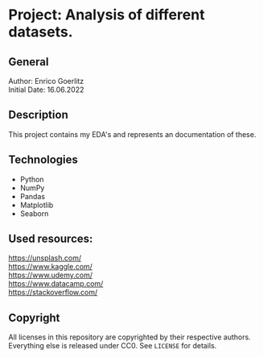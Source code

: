 # Project: Analysis of different datasets.

## General

Author: Enrico Goerlitz <br/>
Initial Date: 16.06.2022

## Description

This project contains my EDA's and represents an documentation of these.

## Technologies

-   Python
-   NumPy
-   Pandas
-   Matplotlib
-   Seaborn

## Used resources:

https://unsplash.com/ <br/>
https://www.kaggle.com/ <br/>
https://www.udemy.com/ <br/>
https://www.datacamp.com/ <br/>
https://stackoverflow.com/ <br/>

## Copyright

All licenses in this repository are copyrighted by their respective authors.
Everything else is released under CC0. See `LICENSE` for details.
